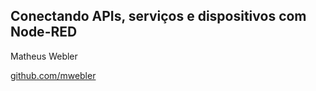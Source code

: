 
## Conectando APIs, serviços e dispositivos com Node-RED


Matheus Webler

[github.com/mwebler](https://github.com/mwebler)
